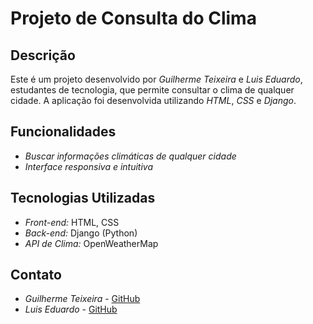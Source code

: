 # Projeto de Consulta do Clima

## Descrição

Este é um projeto desenvolvido por *Guilherme Teixeira* e *Luis Eduardo*, estudantes de tecnologia, que permite consultar o clima de qualquer cidade. A aplicação foi desenvolvida utilizando *HTML*, *CSS* e *Django*.

## Funcionalidades

- *Buscar informações climáticas de qualquer cidade*
- *Interface responsiva e intuitiva*

## Tecnologias Utilizadas

- *Front-end:* HTML, CSS
- *Back-end:* Django (Python)
- *API de Clima:* OpenWeatherMap

## Contato

- *Guilherme Teixeira* - [GitHub](https://github.com/divinex10)
- *Luis Eduardo* - [GitHub](https://github.com/luisbragac)